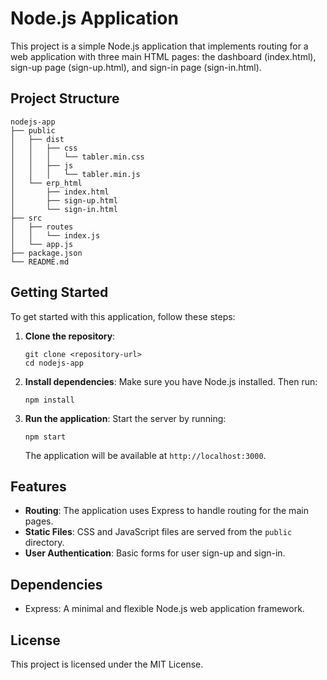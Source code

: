 # Node.js Application

This project is a simple Node.js application that implements routing for a web application with three main HTML pages: the dashboard (index.html), sign-up page (sign-up.html), and sign-in page (sign-in.html). 

## Project Structure

```
nodejs-app
├── public
│   ├── dist
│   │   ├── css
│   │   │   └── tabler.min.css
│   │   ├── js
│   │   │   └── tabler.min.js
│   └── erp_html
│       ├── index.html
│       ├── sign-up.html
│       └── sign-in.html
├── src
│   ├── routes
│   │   └── index.js
│   └── app.js
├── package.json
└── README.md
```

## Getting Started

To get started with this application, follow these steps:

1. **Clone the repository**:
   ```
   git clone <repository-url>
   cd nodejs-app
   ```

2. **Install dependencies**:
   Make sure you have Node.js installed. Then run:
   ```
   npm install
   ```

3. **Run the application**:
   Start the server by running:
   ```
   npm start
   ```
   The application will be available at `http://localhost:3000`.

## Features

- **Routing**: The application uses Express to handle routing for the main pages.
- **Static Files**: CSS and JavaScript files are served from the `public` directory.
- **User Authentication**: Basic forms for user sign-up and sign-in.

## Dependencies

- Express: A minimal and flexible Node.js web application framework.

## License

This project is licensed under the MIT License.